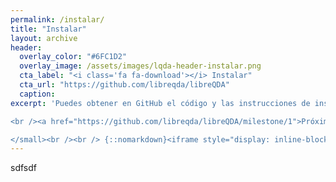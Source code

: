 ```yaml
---
permalink: /instalar/
title: "Instalar"
layout: archive
header:
  overlay_color: "#6FC1D2"
  overlay_image: /assets/images/lqda-header-instalar.png
  cta_label: "<i class='fa fa-download'></i> Instalar"
  cta_url: "https://github.com/libreqda/libreQDA"
  caption:
excerpt: 'Puedes obtener en GitHub el código y las instrucciones de instalación.<br /> <small><a href="https://github.com/libreqda/libreQDA/releases/tag/v0.5">Última versión v0.5</a>

<br /><a href="https://github.com/libreqda/libreQDA/milestone/1">Próximo milestone</a>

</small><br /><br /> {::nomarkdown}<iframe style="display: inline-block;" src="https://ghbtns.com/github-btn.html?user=libreqda&repo=libreQDA&type=star&count=true&size=large" frameborder="0" scrolling="0" width="160px" height="30px"></iframe> <iframe style="display: inline-block;" src="https://ghbtns.com/github-btn.html?user=libreqda&repo=libreQDA&type=fork&count=true&size=large" frameborder="0" scrolling="0" width="158px" height="30px"></iframe>{:/nomarkdown}'
---
```

sdfsdf
